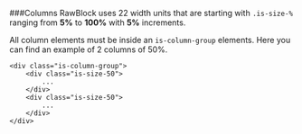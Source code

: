 ###Columns
RawBlock uses 22 width units that are starting with `.is-size-%` ranging from **5%** to **100%** with **5%** increments.

All column elements must be inside an `is-column-group` elements. Here you can find an example of 2 columns
of 50%.

	<div class="is-column-group">
		<div class="is-size-50">
			...
		</div>
		<div class="is-size-50">
			...
		</div>
	</div>


